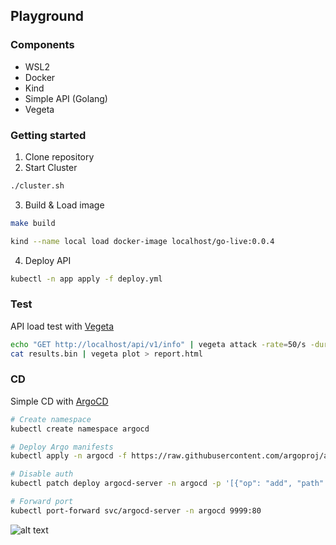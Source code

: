 ## Playground

### Components
- WSL2
- Docker
- Kind
- Simple API (Golang)
- Vegeta

### Getting started
1. Clone repository
2. Start Cluster

```bash
./cluster.sh
```

3. Build & Load image

```bash
make build

kind --name local load docker-image localhost/go-live:0.0.4
```

4. Deploy API

```bash
kubectl -n app apply -f deploy.yml
```

### Test

API load test with [Vegeta](https://github.com/tsenart/vegeta)

```bash
echo "GET http://localhost/api/v1/info" | vegeta attack -rate=50/s -duration=15s | tee results.bin | vegeta report
cat results.bin | vegeta plot > report.html
```

### CD

Simple CD with [ArgoCD](https://argoproj.github.io/argo-cd/)


```bash
# Create namespace
kubectl create namespace argocd

# Deploy Argo manifests
kubectl apply -n argocd -f https://raw.githubusercontent.com/argoproj/argo-cd/stable/manifests/install.yaml

# Disable auth
kubectl patch deploy argocd-server -n argocd -p '[{"op": "add", "path": "/spec/template/spec/containers/0/command/-", "value": "--disable-auth"}]' --type json

# Forward port
kubectl port-forward svc/argocd-server -n argocd 9999:80
````

![alt text](argo.png "ArgoCD")